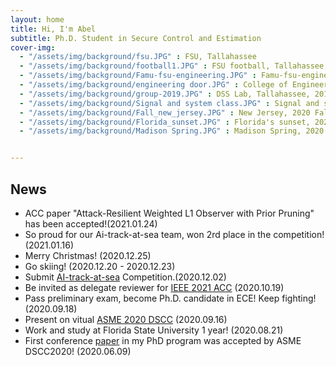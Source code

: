 ```yaml
---
layout: home
title: Hi, I'm Abel
subtitle: Ph.D. Student in Secure Control and Estimation
cover-img:
  - "/assets/img/background/fsu.JPG" : FSU, Tallahassee
  - "/assets/img/background/football1.JPG" : FSU football, Tallahassee, 2019 Fall
  - "/assets/img/background/Famu-fsu-engineering.JPG" : Famu-fsu-engineering, Tallahassee, 2019 summer
  - "/assets/img/background/engineering door.JPG" : College of Engineering
  - "/assets/img/background/group-2019.JPG" : DSS Lab, Tallahassee, 2019 Winter
  - "/assets/img/background/Signal and system class.JPG" : Signal and system class, Tallahassee, 2019 Fall
  - "/assets/img/background/Fall_new_jersey.JPG" : New Jersey, 2020 Fall
  - "/assets/img/background/Florida_sunset.JPG" : Florida's sunset, 2020 Spring
  - "/assets/img/background/Madison Spring.JPG" : Madison Spring, 2020 Summer


---
```


## News
* ACC paper "Attack-Resilient Weighted L1 Observer with Prior Pruning" has been accepted!(2021.01.24)
* So proud for our Ai-track-at-sea team, won 2rd place in the competition! (2021.01.16)
* Merry Christmas! (2020.12.25)
* Go skiing! (2020.12.20 - 2020.12.23)
* Submit [AI-track-at-sea](https://www.challenge.gov/challenge/AI-tracks-at-sea/) Competition.(2020.12.02)
* Be invited as delegate reviewer for [IEEE 2021 ACC](https://acc2021.a2c2.org/) (2020.10.19)
* Pass preliminary exam, become Ph.D. candidate in ECE! Keep fighting! (2020.09.18)
* Present on vitual [ASME 2020 DSCC](https://event.asme.org/DSCC) (2020.09.16)
* Work and study at Florida State University 1 year! (2020.08.21)
* First conference [paper](https://arxiv.org/abs/2009.03414) in my PhD program was accepted by ASME DSCC2020! (2020.06.09)

